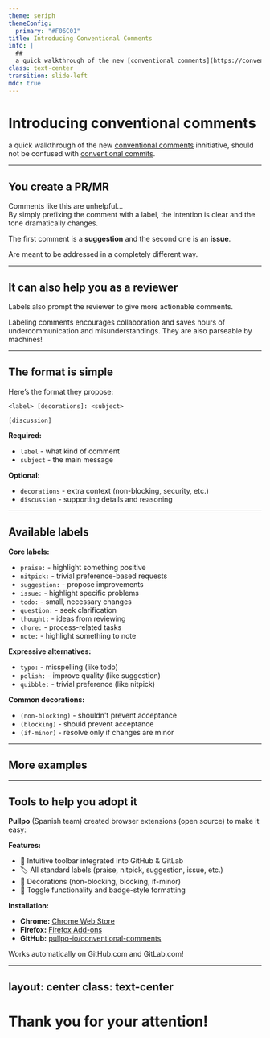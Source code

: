 ```yaml
---
theme: seriph
themeConfig:
  primary: "#F06C01"
title: Introducing Conventional Comments
info: |
  ## 
  a quick walkthrough of the new [conventional comments](https://conventionalcomments.org/) initiative, should not be confused with [conventional commits](https://www.conventionalcommits.org/).
class: text-center
transition: slide-left
mdc: true
---
```


# Introducing **conventional comments**

a quick walkthrough of the new [conventional comments](https://conventionalcomments.org/) innitiative, should not be confused with [conventional commits](https://www.conventionalcommits.org/).

---

<div class="grid grid-cols-2 gap-4">

<div class="flex flex-col gap-6">

## You create a PR/MR 

<div v-click>
<Comment username="Alice">
  <template #comment>

This is not worded correctly.

  </template>
</Comment>
</div>
<div v-click>
Comments like this are unhelpful… 
</div>

<div v-click class="flex flex-col gap-4">
By simply prefixing the comment with a label, the intention is clear and the tone dramatically changes. 

<Comment username="Alice">
  <template #comment>

**suggestion:** This is not worded correctly. 

  </template>
</Comment>
<Comment username="Alice">
  <template #comment>

**issue (non-blocking):** This is not worded correctly. 

  </template>
</Comment>
</div>

</div>

<div h-full flex items-center v-click>

<div text-yellow p-8>

The first comment is a **suggestion** and the second one is an **issue**. 

Are meant to be addressed in a completely different way.

</div>

</div>


</div>

---

## It can also help you as a reviewer

Labels also prompt the reviewer to give more actionable comments. 

<Comment username="sharon" name="Sharon">
  <template #comment>

**suggestion:** This is not worded correctly.

Can we change this to match the wording of the marketing page?

  </template>
</Comment>

<div v-click>

Labeling comments encourages collaboration and saves hours of undercommunication and misunderstandings. They are also parseable by machines!

</div>

---

## The format is simple

Here’s the format they propose:

```
<label> [decorations]: <subject>

[discussion]
```

<div class="grid grid-cols-2 gap-8 mt-8">

<div>

**Required:**
- `label` - what kind of comment 
- `subject` - the main message

**Optional:**
- `decorations` - extra context (non-blocking, security, etc.)
- `discussion` - supporting details and reasoning

</div>

<div>

<Comment username="Olivier">
  <template #comment>

**suggestion (security):** This function needs validation.

We should sanitize user input here to prevent XSS attacks. Consider using the framework's built-in validation instead.

  </template>
</Comment>

</div>

</div>

---

## Available labels

<div class="grid grid-cols-2 gap-4 text-sm">

<div>

**Core labels:**
- `praise:` - highlight something positive
- `nitpick:` - trivial preference-based requests  
- `suggestion:` - propose improvements
- `issue:` - highlight specific problems
- `todo:` - small, necessary changes
- `question:` - seek clarification
- `thought:` - ideas from reviewing
- `chore:` - process-related tasks
- `note:` - highlight something to note

</div>

<div>

**Expressive alternatives:**
- `typo:` - misspelling (like todo)
- `polish:` - improve quality (like suggestion)
- `quibble:` - trivial preference (like nitpick)

**Common decorations:**
- `(non-blocking)` - shouldn't prevent acceptance
- `(blocking)` - should prevent acceptance  
- `(if-minor)` - resolve only if changes are minor

</div>

</div>

---

## More examples

<div class="flex flex-col gap-4 mt-8">

<Comment username="madhatter" name="Mad Hatter">
  <template #comment>

**nitpick:** `little star` => `little bat`

Can we update the other references as well?

  </template>
</Comment>

<Comment username="alice" name="Alice">
  <template #comment>

**chore:** Let's run the `jabber-walk` CI job to make sure this doesn't break any known references.

Here are [the docs](https://en.wikipedia.org/wiki/Jabberwocky) for running this job. Feel free to reach out if you need any help!

  </template>
</Comment>

<Comment username="cheshire" name="Cheshire Cat">
  <template #comment>

**praise:** Beautiful test!

  </template>
</Comment>

</div>

---

## Tools to help you adopt it

**Pullpo** (Spanish team) created browser extensions (open source) to make it easy:

<div class="grid grid-cols-2 gap-8 mt-8">

<div>

**Features:**
- 🎨 Intuitive toolbar integrated into GitHub & GitLab
- 🏷️ All standard labels (praise, nitpick, suggestion, issue, etc.)
- 🎯 Decorations (non-blocking, blocking, if-minor)
- 🔄 Toggle functionality and badge-style formatting

</div>

<div>

**Installation:**
- **Chrome:** [Chrome Web Store](https://chromewebstore.google.com/detail/gelgbjildgbbfgfgpibgcnolcipinmlp)
- **Firefox:** [Firefox Add-ons](https://addons.mozilla.org/en-US/firefox/addon/conventional-comments-pullpo/)
- **GitHub:** [pullpo-io/conventional-comments](https://github.com/pullpo-io/conventional-comments)

Works automatically on GitHub.com and GitLab.com!

</div>

</div>

---
layout: center
class: text-center
---

# Thank you for your attention!

<PoweredBySlidev mt-10 />